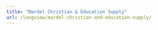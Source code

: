 ```yaml
---
title: "Mardel Christian & Education Supply"
url: /longview/mardel-christian-and-education-supply/
---
```

